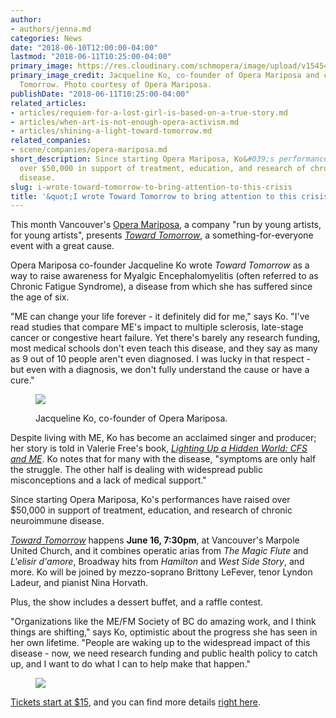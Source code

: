 ```yaml
---
author:
- authors/jenna.md
categories: News
date: "2018-06-10T12:00:00-04:00"
lastmod: "2018-06-11T10:25:00-04:00"
primary_image: https://res.cloudinary.com/schmopera/image/upload/v1545409169/media/webhook-uploads/1528726738539/sqJacquelineKo_1.jpg.jpg
primary_image_credit: Jacqueline Ko, co-founder of Opera Mariposa and creator of Toward
  Tomorrow. Photo courtesy of Opera Mariposa.
publishDate: "2018-06-11T10:25:00-04:00"
related_articles:
- articles/requiem-for-a-lost-girl-is-based-on-a-true-story.md
- articles/when-art-is-not-enough-opera-activism.md
- articles/shining-a-light-toward-tomorrow.md
related_companies:
- scene/companies/opera-mariposa.md
short_description: Since starting Opera Mariposa, Ko&#039;s performances have raised
  over $50,000 in support of treatment, education, and research of chronic neuroimmune
  disease.
slug: i-wrote-toward-tomorrow-to-bring-attention-to-this-crisis
title: '&quot;I wrote Toward Tomorrow to bring attention to this crisis.&quot;'
---
```


This month Vancouver's [Opera Mariposa](/scene/companies/opera-mariposa/), a company "run by young artists, for young artists", presents [*Toward Tomorrow*](http://operamariposa.com/schedule), a something-for-everyone event with a great cause.

Opera Mariposa co-founder Jacqueline Ko wrote *Toward Tomorrow* as a way to raise awareness for Myalgic Encephalomyelitis (often referred to as Chronic Fatigue Syndrome), a disease from which she has suffered since the age of six.

"ME can change your life forever - it definitely did for me," says Ko. "I've read studies that compare ME's impact to multiple sclerosis, late-stage cancer or congestive heart failure. Yet there's barely any research funding, most medical schools don't even teach this disease, and they say as many as 9 out of 10 people aren't even diagnosed. I was lucky in that respect - but even with a diagnosis, we don't fully understand the cause or have a cure."

<figure data-type="image">

![](https://res.cloudinary.com/schmopera/image/upload/v1545409169/media/webhook-uploads/1528726861571/JacquelineKo_promo_1_web.jpg.jpg)
<figcaption>Jacqueline Ko, co-founder of Opera Mariposa.</figcaption>
</figure>

Despite living with ME, Ko has become an acclaimed singer and producer; her story is told in Valerie Free's book, [*Lighting Up a Hidden World: CFS and ME*](http://www.valeriefree.org/). Ko notes that for many with the disease, "symptoms are only half the struggle. The other half is dealing with widespread public misconceptions and a lack of medical support."

Since starting Opera Mariposa, Ko's performances have raised over $50,000 in support of treatment, education, and research of chronic neuroimmune disease.

[*Toward Tomorrow*](http://operamariposa.com/schedule) happens **June 16, 7:30pm**, at Vancouver's Marpole United Church, and it combines operatic arias from *The Magic Flute* and *L'elisir d'amore*, Broadway hits from *Hamilton* and *West Side Story*, and more. Ko will be joined by mezzo-soprano Brittony LeFever, tenor Lyndon Ladeur, and pianist Nina Horvath. 

Plus, the show includes a dessert buffet, and a raffle contest.

"Organizations like the ME/FM Society of BC do amazing work, and I think things are shifting," says Ko, optimistic about the progress she has seen in her own lifetime. "People are waking up to the widespread impact of this disease - now, we need research funding and public health policy to catch up, and I want to do what I can to help make that happen."

<figure data-type="image">

![](https://res.cloudinary.com/schmopera/image/upload/v1545409169/media/webhook-uploads/1528726902404/TowardTomorrow_poster_web_600.jpg.jpg)
</figure>

[Tickets start at $15](http://operamariposa.com/tickets), and you can find more details [right here](http://operamariposa.com/schedule).

